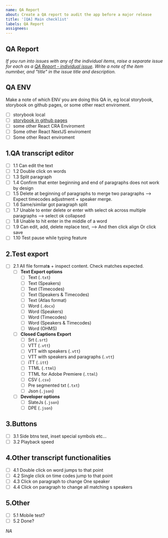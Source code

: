 ```yaml
---
name: QA Report
about: Create a QA report to audit the app before a major release
title: '[QA] Main checklist'
labels: QA Report
assignees:
---
```


## QA Report

<!-- See [QA](/docs/QA/index.md) instructions in docs for more info on the process. -->

_If you run into issues with any of the individual items, raise a separate issue for each as a [QA Report - individual issue](https://github.com/newscorp-ghfb/dj-tools-transcribe/issues/new?assignees=&labels=QA%20Issue&template=qa_individual_issue_report.md&title=[QA]%20Issue%20#1.1%20Can%20edit%20the%0text). Write a note of the item numnber, and "title" in the issue title and description._

<!-- Top tip: view the text of this issue in "preview" mode to make it easier to click through the checkboxes -->

## QA ENV

Make a note of which ENV you are doing this QA in, eg local storybook, storybook on github pages, or some other react enviroment.

- [ ] storybook local
- [ ] [storybook in github pages](https://pietropassarelli.com/slate-transcript-editor/?path=/story/slatetranscripteditor--demo)
- [ ] some other React CRA Enviroment
- [ ] Some other React NextJS enviroment
- [ ] Some other React enviroment

## 1.QA transcript editor

- [ ] 1.1 Can edit the text
- [ ] 1.2 Double click on words
- [ ] 1.3 Split paragraph
- [ ] 1.4 Confirm that enter beginning and end of paragraphs does not work by design
- [ ] 1.5 Delete at beginning of paragraphs to merge two paragraphs --> Expect timecodes adjustment + speaker merge.
- [ ] 1.6 Same/similar got paragraph split
- [ ] 1.7 Unable to enter delete or enter with select ok across multiple paragraphs —> select ok collapsed
- [ ] 1.8 Unable to hit enter in the middle of a word
- [ ] 1.9 Can edit, add, delete replace text, --> And then click align Or click save
- [ ] 1.10 Test pause while typing feature

## 2.Test export

- [ ] 2.1 All file format**s** + inspect content. Check matches expected.
  - [ ] **Text Export options**
    - [ ] Text (<code>.txt</code>)
    - [ ] Text (Speakers)
    - [ ] Text (Timecodes)
    - [ ] Text (Speakers & Timecodes)
    - [ ] Text (Atlas format)
    - [ ] Word (<code>.docx</code>)
    - [ ] Word (Speakers)
    - [ ] Word (Timecodes)
    - [ ] Word (Speakers & Timecodes)
    - [ ] Word (OHMS)
  - [ ] **Closed Captions Export**
    - [ ] Srt (`.srt`)
    - [ ] VTT (`.vtt`)
    - [ ] VTT with speakers (`.vtt`)
    - [ ] VTT with speakers and paragraphs (`.vtt`)
    - [ ] iTT (`.itt`)
    - [ ] TTML (`.ttml`)
    - [ ] TTML for Adobe Premiere (`.ttml`)
    - [ ] CSV (`.csv`)
    - [ ] Pre segmented txt (`.txt`)
    - [ ] Json (`.json`)
  - [ ] **Developer options**
    - [ ] SlateJs (<code>.json</code>)
    - [ ] DPE (<code>.json</code>)

## 3.Buttons

- [ ] 3.1 Side btns test, inset special symbols etc...
- [ ] 3.2 Playback speed

## 4.Other transcript functionalities

- [ ] 4.1 Double click on word jumps to that point
- [ ] 4.2 Single click on time codes jump to that point
- [ ] 4.3 Click on paragraph to change One speaker
- [ ] 4.4 Click on paragraph to change all matching s speakers

## 5.Other

- [ ] 5.1 Mobile test?
- [ ] 5.2 Done?

<!-- Anything else noteworthy, eg things you noticed that are either bugs or not quiet right, outside of the steps above?  -->

_NA_
